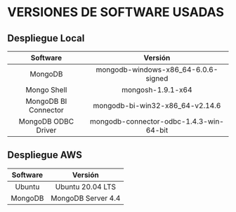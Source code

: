 # VERSIONES DE SOFTWARE USADAS

## Despliegue Local

|     **Software**     |               **Versión**               |
|:--------------------:|:---------------------------------------:|
|        MongoDB       |   mongodb-windows-x86_64-6.0.6-signed   |
|      Mongo Shell     |            mongosh-1.9.1-x64            |
| MongoDB BI Connector |     mongodb-bi-win32-x86_64-v2.14.6     |
|  MongoDB ODBC Driver | mongodb-connector-odbc-1.4.3-win-64-bit |

## Despliegue AWS

| **Software** |     **Versión**    |
|:------------:|:------------------:|
|    Ubuntu    |  Ubuntu 20.04 LTS  |
|    MongoDB   | MongoDB Server 4.4 |